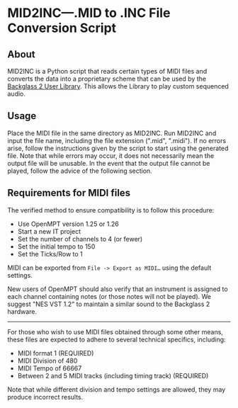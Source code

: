 # MID2INC—.MID to .INC File Conversion Script

## About

MID2INC is a Python script that reads certain types of MIDI files and converts the data into a proprietary scheme that can be used by the [Backglass 2 User Library](https://github.com/AESTHET1C/Backglass-2-Library/). This allows the Library to play custom sequenced audio.

## Usage

Place the MIDI file in the same directory as MID2INC. Run MID2INC and input the file name, including the file extension (".mid", ".midi"). If no errors arise, follow the instructions given by the script to start using the generated file. Note that while errors may occur, it does not necessarily mean the output file will be unusable. In the event that the output file cannot be played, follow the advice of the following section.

## Requirements for MIDI files

The verified method to ensure compatibility is to follow this procedure:

* Use OpenMPT version 1.25 or 1.26
* Start a new IT project
* Set the number of channels to 4 (or fewer)
* Set the initial tempo to 150
* Set the Ticks/Row to 1

MIDI can be exported from `File -> Export as MIDI…` using the default settings.

New users of OpenMPT should also verify that an instrument is assigned to each channel containing notes (or those notes will not be played). We suggest "NES VST 1.2" to maintain a similar sound to the Backglass 2 hardware.

-----

For those who wish to use MIDI files obtained through some other means, these files are expected to adhere to several technical specifics, including:

* MIDI format 1 (REQUIRED)
* MIDI Division of 480
* MIDI Tempo of 66667
* Between 2 and 5 MIDI tracks (including timing track) (REQUIRED)

Note that while different division and tempo settings are allowed, they may produce incorrect results.
